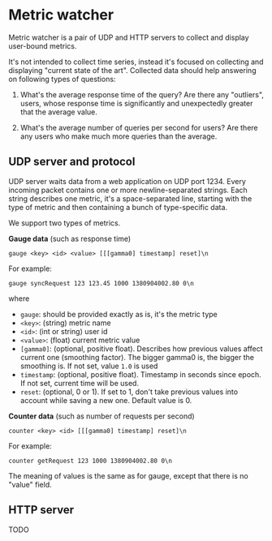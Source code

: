 Metric watcher
===============

Metric watcher is a pair of UDP and HTTP servers to collect and display
user-bound metrics.

It's not intended to collect time series, instead it's focused on collecting
and displaying "current state of the art". Collected data should help
answering on following types of questions:

1. What's the average response time of the query? Are there any "outliers",
   users, whose response time is significantly and unexpectedly
   greater that the average value.

2. What's the average number of queries per second for users? Are there any
   users who make much more queries than the average.

UDP server and protocol
------------------------

UDP server waits data from a web application on UDP port 1234. Every incoming
packet contains one or more newline-separated strings. Each string describes
one metric, it's a space-separated line, starting with the type of metric
and then containing a bunch of type-specific data.

We support two types of metrics.

**Gauge data** (such as response time)

    gauge <key> <id> <value> [[[gamma0] timestamp] reset]\n

For example:

    gauge syncRequest 123 123.45 1000 1380904002.80 0\n

where

- `gauge`: should be provided exactly as is, it's the metric type
- `<key>`: (string) metric name
- `<id>`: (int or string) user id
- `<value>`: (float) current metric value
- `[gamma0]`: (optional, positive float). Describes how previous values
  affect current one (smoothing factor). The bigger gamma0 is, the bigger
  the smoothing is. If not set, value `1.0` is used
- `timestamp`: (optional, positive float). Timestamp in seconds since epoch.
  If not set, current time will be used.
- `reset`: (optional, 0 or 1). If set to 1, don't take previous values
  into account while saving a new one. Default value is 0.

**Counter data** (such as number of requests per second)

    counter <key> <id> [[[gamma0] timestamp] reset]\n

For example:

    counter getRequest 123 1000 1380904002.80 0\n

The meaning of values is the same as for gauge, except that there is no "value"
field.

HTTP server
------------

TODO

